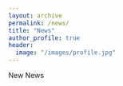 ```yaml
---
layout: archive
permalink: /news/
title: "News"
author_profile: true
header:
  image: "/images/profile.jpg"
---
```


New News
